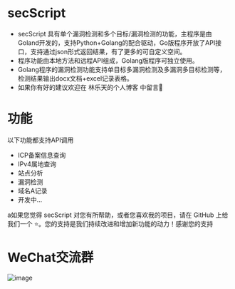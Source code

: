 # secScript

* secScript 具有单个漏洞检测和多个目标/漏洞检测的功能，主程序是由Goland开发的，支持Python+Golang的配合驱动，Go版程序开放了API接口，支持通过json形式返回结果，有了更多的可自定义空间。
* 程序功能由本地方法和远程API组成，Golang版程序可独立使用。
* Golang程序的漏洞检测功能支持单目标多漏洞检测及多漏洞多目标检测等，检测结果输出docx文档+excel记录表格。
* 如果你有好的建议欢迎在 林乐天的个人博客 中留言🙂

# 功能

以下功能都支持API调用
* ICP备案信息查询
* IPv4属地查询
* 站点分析
* 漏洞检测
* 域名A记录
* 开发中...

a如果您觉得 secScript 对您有所帮助，或者您喜欢我的项目，请在 GitHub 上给我们一个 ⭐️。您的支持是我们持续改进和增加新功能的动力！感谢您的支持

# WeChat交流群
![image](https://github.com/user-attachments/assets/a3ad9380-bdd9-4b31-ad77-8cdfa49e7db0)
